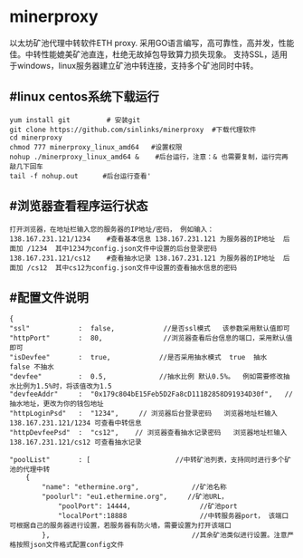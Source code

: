# minerproxy
以太坊矿池代理中转软件ETH proxy. 采用GO语言编写，高可靠性，高并发，性能佳。中转性能媲美矿池直连，杜绝无故掉包导致算力损失现象。 支持SSL，适用于windows，linux服务器建立矿池中转连接，支持多个矿池同时中转。

#linux centos系统下载运行
----
    yum install git         # 安装git
    git clone https://github.com/sinlinks/minerproxy  #下载代理软件
    cd minerproxy
    chmod 777 minerproxy_linux_amd64   #设置权限
    nohup ./minerproxy_linux_amd64 &    #后台运行，注意：& 也需要复制，运行完再敲几下回车
    tail -f nohup.out      #后台运行查看'
#浏览器查看程序运行状态
----
    打开浏览器，在地址栏输入您的服务器的IP地址/密码， 例如输入：
    138.167.231.121/1234    #查看基本信息 138.167.231.121 为服务器的IP地址  后面加 /1234  其中1234为config.json文件中设置的后台登录密码
    138.167.231.121/cs12    #查看抽水记录 138.167.231.121 为服务器的IP地址  后面加 /cs12  其中cs12为config.json文件中设置的查看抽水信息的密码
#配置文件说明
-----
    {
	"ssl"            :  false,            //是否ssl模式   该参数采用默认值即可
    "httpPort"       :  80,               //浏览器查看后台信息的端口，采用默认值即可
	"isDevfee"       :  true,            //是否采用抽水模式  true  抽水  false 不抽水
	"devfee"         :  0.5,             //抽水比例 默认0.5%。  例如需要修改抽水比例为1.5%时，将该值改为1.5
	"devfeeAddr"     :  "0x179c804bE15Feb5D2Fa8cD111B2858D91934D30f",   //抽水地址，更改为你的钱包地址
	"httpLoginPsd"   :  "1234",     // 浏览器后台登录密码   浏览器地址栏输入138.167.231.121/1234 可查看中转信息
	"httpDevfeePsd"  :  "cs12",    // 浏览器查看抽水记录密码   浏览器地址栏输入138.167.231.121/cs12 可查看抽水记录
	 
	"poolList"       : [                     //中转矿池列表，支持同时进行多个矿池的代理中转
		{
			"name": "ethermine.org",             //矿池名称
			"poolurl": "eu1.ethermine.org",     //矿池URL，
                "poolPort": 14444,                 //矿池port
                "localPort":18888                  //中转服务器port， 该端口可根据自己的服务器进行设置，若服务器有防火墙，需要设置为打开该端口
	    	},                                   //其余矿池类似进行设置。注意严格按照json文件格式配置config文件
